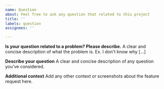 ```yaml
---
name: Question
about: Feel free to ask any question that related to this project
title: ''
labels: question
assignees: ''

---
```


**Is your question related to a problem? Please describe.**
A clear and concise description of what the problem is. Ex. I don't know why [...]

**Describe your question**
A clear and concise description of any question you've considered.

**Additional context**
Add any other context or screenshots about the feature request here.
